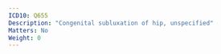 ```yaml
---
ICD10: Q655
Description: "Congenital subluxation of hip, unspecified"
Matters: No
Weight: 0
---
```

